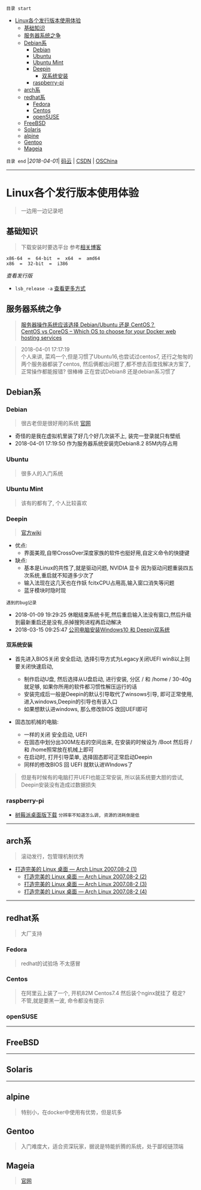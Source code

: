 `目录 start`
 
- [Linux各个发行版本使用体验](#linux各个发行版本使用体验)
    - [基础知识](#基础知识)
    - [服务器系统之争](#服务器系统之争)
    - [Debian系](#debian系)
        - [Debian](#debian)
        - [Ubuntu](#ubuntu)
        - [Ubuntu Mint](#ubuntu-mint)
        - [Deepin](#deepin)
            - [双系统安装](#双系统安装)
        - [raspberry-pi](#raspberry-pi)
    - [arch系](#arch系)
    - [redhat系](#redhat系)
        - [Fedora](#fedora)
        - [Centos](#centos)
        - [openSUSE](#opensuse)
    - [FreeBSD](#freebsd)
    - [Solaris](#solaris)
    - [alpine](#alpine)
    - [Gentoo](#gentoo)
    - [Mageia](#mageia)

`目录 end` |_2018-04-01_| [码云](https://gitee.com/kcp1104) | [CSDN](http://blog.csdn.net/kcp606) | [OSChina](https://my.oschina.net/kcp1104)
****************************************
# Linux各个发行版本使用体验
> 一边用一边记录吧

## 基础知识
> 下载安装时要选平台 参考[相关博客](http://downtoearthlinux.com/posts/x86-i386-x86-64-x64-and-amd64-oh-my/)
    
    x86-64  =  64-bit  =  x64  =  amd64
    x86  =  32-bit  =  i386

_查看发行版_
- `lsb_release -a`  [查看更多方式](/Linux/Linux_File.md#查看发行版)
## 服务器系统之争
> [服务器操作系统应该选择 Debian/Ubuntu 还是 CentOS？](https://www.zhihu.com/question/19599986)  
> [CentOS vs CoreOS – Which OS to choose for your Docker web hosting services](https://bobcares.com/blog/centos-vs-coreos-os-for-docker-web-hosting/2/)

> 2018-04-01 17:17:19  
> 个人来讲, 菜鸡一个,但是习惯了Ubuntu16,也尝试过centos7, 还行之匆匆的两个服务器都装了centos, 然后俩都出问题了,都不想去百度找解决方案了,正常操作都能报错? 很棒棒
> 正在尝试Debian8 还是debian系习惯了

## Debian系
### Debian
> 很古老但是很好用的系统 [官网](https://www.debian.org/index.zh-cn.html)

- 奇怪的是我在虚拟机里装了好几个好几次装不上, 装完一登录就只有壁纸
- 2018-04-01 17:19:50 作为服务器系统安装完Debian8.2 85M内存占用

### Ubuntu
> 很多人的入门系统

### Ubuntu Mint
> 该有的都有了, 个人比较喜欢

### Deepin
> [官方wiki](wiki.deepin.org)

- 优点:
    - 界面美观,自带CrossOver深度家族的软件也挺好用,自定义命令的快捷键
- 缺点:
    - 基本是Linux的共性了,就是驱动问题, NVIDIA 显卡 因为驱动问题重装四五次系统,重启就不知道多少次了
    - 输入法现在这几天也在作妖 fcitxCPU占用高,输入窗口消失等问题
    - 蓝牙模块时隐时现

`遇到的bug记录`
- 2018-01-09 19:29:25 休眠结束系统卡死,然后重启输入法没有窗口,然后升级到最新重启还是没有,杀掉搜狗进程再启动解决
- 2018-03-15 09:25:47 [公司电脑安装Windows10 和 Deepin双系统](/MyBlog/2018-3-15-install-deepin.md)

#### 双系统安装
- 首先进入BIOS关闭 安全启动, 选择引导方式为Legacy关闭UEFI win8以上则要关闭快速启动, 
    - 制作启动U盘, 然后选择从U盘启动, 进行安装, 分区 / 和 /home / 30-40g就足够, 如果你所用的软件都习惯性解压运行的话
    - 安装完成后一般是Deepin的默认引导取代了winsows引导, 即可正常使用, 进入windows,Deepin的引导也有该入口
    - 如果想默认进windows, 那么修改BIOS 改回UEFI即可

- 固态加机械的电脑:
    - 一样的关闭 安全启动, UEFI 
    - 在固态中划分出300M左右的空间出来, 在安装的时候设为 /Boot 然后将 / 和 /home照常放在机械上即可
    - 在启动时, 打开引导菜单, 选择固态即可正常启动Deepin
    - 同样的修改BIOS 回 UEFI 就默认进WIndows了

> 但是有时候有的电脑打开UEFI也能正常安装, 所以装系统要大胆的尝试, Deepin安装没有造成过数据损失

### raspberry-pi
- [树莓派桌面版下载](https://www.raspberrypi.org/downloads/raspberry-pi-desktop/) `分辨率不知道怎么调, 资源的消耗倒是低`

******************
## arch系
> 滚动发行，包管理机制优秀

- [打造完美的 Linux 桌面 — Arch Linux 2007.08-2 (1)](https://linuxtoy.org/archives/the-perfect-linux-desktop-arch-linux-2007-08-2-1.html)
    - [打造完美的 Linux 桌面 — Arch Linux 2007.08-2 (2)](https://linuxtoy.org/archives/the-perfect-linux-desktop-arch-linux-2007-08-2-2.html)
    - [打造完美的 Linux 桌面 — Arch Linux 2007.08-2 (3)](https://linuxtoy.org/archives/the-perfect-linux-desktop-arch-linux-2007-08-2-3.html)
    - [打造完美的 Linux 桌面 — Arch Linux 2007.08-2 (4)](https://linuxtoy.org/archives/the-perfect-linux-desktop-arch-linux-2007-08-2-4.html)
    

****************************
## redhat系
> 大厂支持
### Fedora
> redhat的试验场 不太感冒

### Centos
> 在阿里云上装了一个, 开机82M Centos7.4 然后装个nginx就挂了 稳定?  
> 不管,就是要黑一波, 命令都没有提示

### openSUSE
************************
## FreeBSD

*******************
## Solaris

**********************
## alpine
> 特别小，在docker中使用有优势，但是坑多

## Gentoo
> 入门难度大，适合资深玩家，据说是特能折腾的系统，处于鄙视链顶端

## Mageia
> [官网](http://www.mageia.org/zh-cn/)